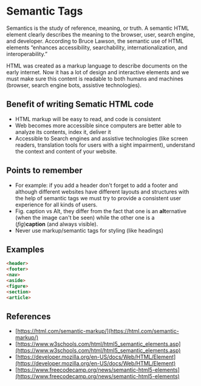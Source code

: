 # Semantic Tags
Semantics is the study of reference, meaning, or truth. A semantic HTML element clearly describes the meaning to the browser, user, search engine, and developer. According to Bruce Lawson, the semantic use of HTML elements “enhances accessibility, searchability, internationalization, and interoperability.”

HTML was created as a markup language to describe documents on the early internet. Now it has a lot of design and interactive elements and we must make sure this content is readable to both humans and machines (browser, search engine bots, assistive technologies).

## Benefit of writing Sematic HTML code
- HTML markup will be easy to read, and code is consistent
- Web becomes more accessible since computers are better able to analyze its contents, index it, deliver it
- Accessible to Search engines and assistive technologies (like screen readers, translation tools for users with a sight impairment), understand the context and content of your website.

## Points to remember
- For example: if you add a header don't forget to add a footer and although different websites have different layouts and structures with the help of semantic tags we must try to provide a consistent user experience for all kinds of users.
- Fig. caption vs Alt, they differ from the fact that one is an **alt**ernative (when the image can't be seen) while the other one is a (*fig*)**caption** (and always visible).
- Never use markup/semantic tags for styling (like headings)

## Examples
```html
<header> 
<footer>
<nav>
<aside>
<figure>
<section>
<article>
```

## References
- [https://html.com/semantic-markup/](https://html.com/semantic-markup/)
- [https://www.w3schools.com/html/html5_semantic_elements.asp](https://www.w3schools.com/html/html5_semantic_elements.asp)
- [https://developer.mozilla.org/en-US/docs/Web/HTML/Element](https://developer.mozilla.org/en-US/docs/Web/HTML/Element)
- [https://www.freecodecamp.org/news/semantic-html5-elements](https://www.freecodecamp.org/news/semantic-html5-elements)
